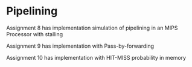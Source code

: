 # Pipelining

Assignment 8 has implementation simulation of pipelining in an MIPS Processor with stalling

Assignment 9 has implementation with Pass-by-forwarding

Assignment 10 has implementation with HIT-MISS probability in memory 
